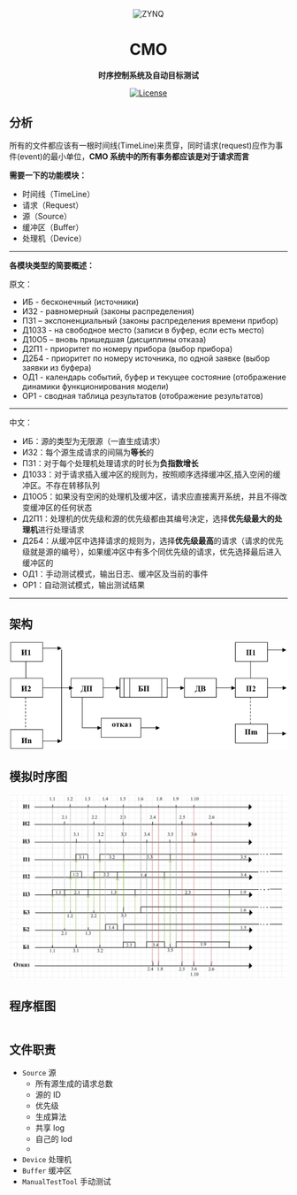 <p align="center">
 <img width="100px" src="https://github.com/NekoSilverFox/NekoSilverfox/blob/master/icons/silverfox.svg" align="center" alt="ZYNQ" />
 <h1 align="center">CMO</h1>
 <p align="center"><b>时序控制系统及自动目标测试</b></p>
</p>

<div align=center>

[![License](https://img.shields.io/badge/license-Apache%202.0-brightgreen)](LICENSE)

<div align=left>

## 分析
所有的文件都应该有一根时间线(TimeLine)来贯穿，同时请求(request)应作为事件(event)的最小单位，**CMO 系统中的所有事务都应该是对于请求而言**

**需要一下的功能模块：**
 - 时间线（TimeLine）
 - 请求（Request）
 - 源（Source）
 - 缓冲区（Buffer）
 - 处理机（Device）

---

**各模块类型的简要概述：**

原文：
 - ИБ - бесконечный (источники)
 - ИЗ2 - равномерный (законы распределения)
 - ПЗ1 – экспоненциальный (законы распределения времени прибор)
 - Д10З3 - на свободное место (записи в буфер, если есть место)
 - Д10О5 – вновь пришедшая (дисциплины отказа)
 - Д2П1 - приоритет по номеру прибора (выбор прибора)
 - Д2Б4 - приоритет по номеру источника, по одной заявке (выбор заявки из буфера)
 - ОД1 - календарь событий, буфер и текущее состояние (отображение динамики функционирования модели)
 - ОР1 - сводная таблица результатов (отображение результатов)

---

中文：
 - ИБ：源的类型为无限源（一直生成请求）
 - ИЗ2：每个源生成请求的间隔为**等长**的
 - ПЗ1：对于每个处理机处理请求的时长为**负指数增长**
 - Д10З3：对于请求插入缓冲区的规则为，按照顺序选择缓冲区,插入空闲的缓冲区。不存在转移队列
 - Д10О5：如果没有空闲的处理机及缓冲区，请求应直接离开系统，并且不得改变缓冲区的任何状态
 - Д2П1：处理机的优先级和源的优先级都由其编号决定，选择**优先级最大的处理机**进行处理请求
 - Д2Б4：从缓冲区中选择请求的规则为，选择**优先级最高**的请求（请求的优先级就是源的编号），如果缓冲区中有多个同优先级的请求，优先选择最后进入缓冲区的
 - ОД1：手动测试模式，输出日志、缓冲区及当前的事件
 - ОР1：自动测试模式，输出测试结果

---

## 架构
![img.png](doc/pic/img.png)

## 模拟时序图
![timecxema.png](doc/pic/timecxema.png)

## 程序框图

<div class="mxgraph" style="max-width:100%;border:1px solid transparent;" data-mxgraph="{&quot;highlight&quot;:&quot;#0000ff&quot;,&quot;nav&quot;:true,&quot;resize&quot;:true,&quot;toolbar&quot;:&quot;zoom layers lightbox&quot;,&quot;edit&quot;:&quot;_blank&quot;,&quot;xml&quot;:&quot;&lt;mxfile host=\&quot;drawio-plugin\&quot; modified=\&quot;2021-11-25T11:21:40.773Z\&quot; agent=\&quot;5.0 (Windows NT 6.2; Win64; x64) AppleWebKit/537.36 (KHTML, like Gecko) Chrome/89.0.4389.114 Safari/537.36\&quot; etag=\&quot;npuhdiorUIzTzuBijz5K\&quot; version=\&quot;14.7.4\&quot; type=\&quot;embed\&quot;&gt;&lt;diagram id=\&quot;AH1xkY92VXm6v2RYYMqo\&quot; name=\&quot;Page-1\&quot;&gt;&lt;mxGraphModel dx=\&quot;1681\&quot; dy=\&quot;1100\&quot; grid=\&quot;1\&quot; gridSize=\&quot;10\&quot; guides=\&quot;1\&quot; tooltips=\&quot;1\&quot; connect=\&quot;1\&quot; arrows=\&quot;1\&quot; fold=\&quot;1\&quot; page=\&quot;1\&quot; pageScale=\&quot;1\&quot; pageWidth=\&quot;850\&quot; pageHeight=\&quot;1100\&quot; math=\&quot;0\&quot; shadow=\&quot;0\&quot;&gt;&lt;root&gt;&lt;mxCell id=\&quot;0\&quot;/&gt;&lt;mxCell id=\&quot;1\&quot; parent=\&quot;0\&quot;/&gt;&lt;mxCell id=\&quot;57\&quot; value=\&quot;&amp;lt;font style=&amp;quot;font-size: 13px&amp;quot;&amp;gt;&amp;lt;font color=&amp;quot;#cc00cc&amp;quot;&amp;gt;БМС3&amp;lt;br&amp;gt;&amp;lt;br&amp;gt;&amp;lt;br&amp;gt;&amp;lt;br&amp;gt;&amp;lt;/font&amp;gt;&amp;lt;br&amp;gt;&amp;lt;/font&amp;gt;\&quot; style=\&quot;rounded=1;whiteSpace=wrap;html=1;fillColor=none;dashed=1;align=left;strokeColor=#CC00CC;\&quot; parent=\&quot;1\&quot; vertex=\&quot;1\&quot;&gt;&lt;mxGeometry x=\&quot;750\&quot; y=\&quot;276.5\&quot; width=\&quot;130\&quot; height=\&quot;82.5\&quot; as=\&quot;geometry\&quot;/&gt;&lt;/mxCell&gt;&lt;mxCell id=\&quot;56\&quot; value=\&quot;&amp;lt;div&amp;gt;&amp;lt;span style=&amp;quot;font-size: 14px&amp;quot;&amp;gt;&amp;lt;font color=&amp;quot;#cccc00&amp;quot;&amp;gt;&amp;amp;nbsp;БМС2&amp;lt;/font&amp;gt;&amp;lt;/span&amp;gt;&amp;lt;/div&amp;gt;&amp;lt;font&amp;gt;&amp;lt;div&amp;gt;&amp;lt;span style=&amp;quot;font-size: 14px&amp;quot;&amp;gt;&amp;lt;font color=&amp;quot;#cccc00&amp;quot;&amp;gt;&amp;lt;br&amp;gt;&amp;lt;/font&amp;gt;&amp;lt;/span&amp;gt;&amp;lt;/div&amp;gt;&amp;lt;div&amp;gt;&amp;lt;span style=&amp;quot;font-size: 14px&amp;quot;&amp;gt;&amp;lt;font color=&amp;quot;#cccc00&amp;quot;&amp;gt;&amp;lt;br&amp;gt;&amp;lt;/font&amp;gt;&amp;lt;/span&amp;gt;&amp;lt;/div&amp;gt;&amp;lt;div&amp;gt;&amp;lt;font color=&amp;quot;#cccc00&amp;quot;&amp;gt;&amp;lt;br&amp;gt;&amp;lt;/font&amp;gt;&amp;lt;/div&amp;gt;&amp;lt;div&amp;gt;&amp;lt;font color=&amp;quot;#cccc00&amp;quot;&amp;gt;&amp;lt;br&amp;gt;&amp;lt;/font&amp;gt;&amp;lt;/div&amp;gt;&amp;lt;div&amp;gt;&amp;lt;br&amp;gt;&amp;lt;/div&amp;gt;&amp;lt;/font&amp;gt;\&quot; style=\&quot;rounded=1;whiteSpace=wrap;html=1;fillColor=none;dashed=1;align=right;shadow=0;strokeColor=#CCCC00;\&quot; parent=\&quot;1\&quot; vertex=\&quot;1\&quot;&gt;&lt;mxGeometry x=\&quot;602\&quot; y=\&quot;375\&quot; width=\&quot;268\&quot; height=\&quot;350.5\&quot; as=\&quot;geometry\&quot;/&gt;&lt;/mxCell&gt;&lt;mxCell id=\&quot;55\&quot; value=\&quot;&amp;lt;font style=&amp;quot;font-size: 14px&amp;quot;&amp;gt;&amp;lt;font color=&amp;quot;#007fff&amp;quot; style=&amp;quot;font-size: 14px&amp;quot;&amp;gt;&amp;amp;nbsp;БМС1&amp;lt;br&amp;gt;&amp;lt;br&amp;gt;&amp;lt;br&amp;gt;&amp;lt;br&amp;gt;&amp;lt;br&amp;gt;&amp;lt;/font&amp;gt;&amp;lt;br&amp;gt;&amp;lt;/font&amp;gt;\&quot; style=\&quot;rounded=1;whiteSpace=wrap;html=1;fillColor=none;dashed=1;align=left;shadow=0;strokeColor=#007FFF;\&quot; parent=\&quot;1\&quot; vertex=\&quot;1\&quot;&gt;&lt;mxGeometry x=\&quot;30\&quot; y=\&quot;370\&quot; width=\&quot;558\&quot; height=\&quot;487.5\&quot; as=\&quot;geometry\&quot;/&gt;&lt;/mxCell&gt;&lt;mxCell id=\&quot;21\&quot; style=\&quot;edgeStyle=orthogonalEdgeStyle;rounded=0;orthogonalLoop=1;jettySize=auto;html=1;exitX=0.5;exitY=1;exitDx=0;exitDy=0;entryX=0.5;entryY=0;entryDx=0;entryDy=0;\&quot; parent=\&quot;1\&quot; source=\&quot;2\&quot; target=\&quot;4\&quot; edge=\&quot;1\&quot;&gt;&lt;mxGeometry relative=\&quot;1\&quot; as=\&quot;geometry\&quot;/&gt;&lt;/mxCell&gt;&lt;mxCell id=\&quot;2\&quot; value=\&quot;Начало\&quot; style=\&quot;ellipse;whiteSpace=wrap;html=1;\&quot; parent=\&quot;1\&quot; vertex=\&quot;1\&quot;&gt;&lt;mxGeometry x=\&quot;227\&quot; y=\&quot;40\&quot; width=\&quot;110\&quot; height=\&quot;40\&quot; as=\&quot;geometry\&quot;/&gt;&lt;/mxCell&gt;&lt;mxCell id=\&quot;3\&quot; value=\&quot;Конец\&quot; style=\&quot;ellipse;whiteSpace=wrap;html=1;\&quot; parent=\&quot;1\&quot; vertex=\&quot;1\&quot;&gt;&lt;mxGeometry x=\&quot;760\&quot; y=\&quot;300\&quot; width=\&quot;110\&quot; height=\&quot;40\&quot; as=\&quot;geometry\&quot;/&gt;&lt;/mxCell&gt;&lt;mxCell id=\&quot;22\&quot; style=\&quot;edgeStyle=orthogonalEdgeStyle;rounded=0;orthogonalLoop=1;jettySize=auto;html=1;exitX=0.5;exitY=1;exitDx=0;exitDy=0;entryX=0.5;entryY=0;entryDx=0;entryDy=0;\&quot; parent=\&quot;1\&quot; source=\&quot;4\&quot; target=\&quot;6\&quot; edge=\&quot;1\&quot;&gt;&lt;mxGeometry relative=\&quot;1\&quot; as=\&quot;geometry\&quot;/&gt;&lt;/mxCell&gt;&lt;mxCell id=\&quot;4\&quot; value=\&quot;Начальные присвоения\&quot; style=\&quot;rounded=0;whiteSpace=wrap;html=1;\&quot; parent=\&quot;1\&quot; vertex=\&quot;1\&quot;&gt;&lt;mxGeometry x=\&quot;222\&quot; y=\&quot;100\&quot; width=\&quot;120\&quot; height=\&quot;40\&quot; as=\&quot;geometry\&quot;/&gt;&lt;/mxCell&gt;&lt;mxCell id=\&quot;25\&quot; style=\&quot;edgeStyle=orthogonalEdgeStyle;rounded=0;orthogonalLoop=1;jettySize=auto;html=1;\&quot; parent=\&quot;1\&quot; source=\&quot;5\&quot; target=\&quot;7\&quot; edge=\&quot;1\&quot;&gt;&lt;mxGeometry relative=\&quot;1\&quot; as=\&quot;geometry\&quot;/&gt;&lt;/mxCell&gt;&lt;mxCell id=\&quot;37\&quot; style=\&quot;edgeStyle=orthogonalEdgeStyle;rounded=0;orthogonalLoop=1;jettySize=auto;html=1;exitX=1;exitY=0.5;exitDx=0;exitDy=0;entryX=0;entryY=0.5;entryDx=0;entryDy=0;\&quot; parent=\&quot;1\&quot; source=\&quot;5\&quot; target=\&quot;35\&quot; edge=\&quot;1\&quot;&gt;&lt;mxGeometry relative=\&quot;1\&quot; as=\&quot;geometry\&quot;/&gt;&lt;/mxCell&gt;&lt;mxCell id=\&quot;5\&quot; value=\&quot;ОС&amp;lt;br&amp;gt;поступление&amp;lt;br&amp;gt;заявки\&quot; style=\&quot;rhombus;whiteSpace=wrap;html=1;\&quot; parent=\&quot;1\&quot; vertex=\&quot;1\&quot;&gt;&lt;mxGeometry x=\&quot;222\&quot; y=\&quot;280\&quot; width=\&quot;120\&quot; height=\&quot;80\&quot; as=\&quot;geometry\&quot;/&gt;&lt;/mxCell&gt;&lt;mxCell id=\&quot;24\&quot; style=\&quot;edgeStyle=orthogonalEdgeStyle;rounded=0;orthogonalLoop=1;jettySize=auto;html=1;exitX=0.5;exitY=1;exitDx=0;exitDy=0;entryX=0.5;entryY=0;entryDx=0;entryDy=0;\&quot; parent=\&quot;1\&quot; source=\&quot;6\&quot; target=\&quot;5\&quot; edge=\&quot;1\&quot;&gt;&lt;mxGeometry relative=\&quot;1\&quot; as=\&quot;geometry\&quot;/&gt;&lt;/mxCell&gt;&lt;mxCell id=\&quot;6\&quot; value=\&quot;Выбирается ОС с приоритетом 0 и минимальным Тос\&quot; style=\&quot;rounded=0;whiteSpace=wrap;html=1;\&quot; parent=\&quot;1\&quot; vertex=\&quot;1\&quot;&gt;&lt;mxGeometry x=\&quot;222\&quot; y=\&quot;180\&quot; width=\&quot;120\&quot; height=\&quot;60\&quot; as=\&quot;geometry\&quot;/&gt;&lt;/mxCell&gt;&lt;mxCell id=\&quot;26\&quot; style=\&quot;edgeStyle=orthogonalEdgeStyle;rounded=0;orthogonalLoop=1;jettySize=auto;html=1;exitX=0.5;exitY=1;exitDx=0;exitDy=0;entryX=0.5;entryY=0;entryDx=0;entryDy=0;\&quot; parent=\&quot;1\&quot; source=\&quot;7\&quot; target=\&quot;9\&quot; edge=\&quot;1\&quot;&gt;&lt;mxGeometry relative=\&quot;1\&quot; as=\&quot;geometry\&quot;/&gt;&lt;/mxCell&gt;&lt;mxCell id=\&quot;7\&quot; value=\&quot;Генерация следующей заявки\&quot; style=\&quot;rounded=0;whiteSpace=wrap;html=1;\&quot; parent=\&quot;1\&quot; vertex=\&quot;1\&quot;&gt;&lt;mxGeometry x=\&quot;67\&quot; y=\&quot;373\&quot; width=\&quot;120\&quot; height=\&quot;60\&quot; as=\&quot;geometry\&quot;/&gt;&lt;/mxCell&gt;&lt;mxCell id=\&quot;27\&quot; style=\&quot;edgeStyle=orthogonalEdgeStyle;rounded=0;orthogonalLoop=1;jettySize=auto;html=1;exitX=0.5;exitY=1;exitDx=0;exitDy=0;\&quot; parent=\&quot;1\&quot; source=\&quot;9\&quot; target=\&quot;11\&quot; edge=\&quot;1\&quot;&gt;&lt;mxGeometry relative=\&quot;1\&quot; as=\&quot;geometry\&quot;/&gt;&lt;/mxCell&gt;&lt;mxCell id=\&quot;32\&quot; style=\&quot;edgeStyle=orthogonalEdgeStyle;rounded=0;orthogonalLoop=1;jettySize=auto;html=1;exitX=1;exitY=0.5;exitDx=0;exitDy=0;entryX=0;entryY=0.5;entryDx=0;entryDy=0;\&quot; parent=\&quot;1\&quot; source=\&quot;9\&quot; target=\&quot;17\&quot; edge=\&quot;1\&quot;&gt;&lt;mxGeometry relative=\&quot;1\&quot; as=\&quot;geometry\&quot;/&gt;&lt;/mxCell&gt;&lt;mxCell id=\&quot;9\&quot; value=\&quot;Есть&amp;lt;br&amp;gt;свободный&amp;lt;br&amp;gt;прибор\&quot; style=\&quot;rhombus;whiteSpace=wrap;html=1;\&quot; parent=\&quot;1\&quot; vertex=\&quot;1\&quot;&gt;&lt;mxGeometry x=\&quot;67\&quot; y=\&quot;463\&quot; width=\&quot;120\&quot; height=\&quot;80\&quot; as=\&quot;geometry\&quot;/&gt;&lt;/mxCell&gt;&lt;mxCell id=\&quot;28\&quot; style=\&quot;edgeStyle=orthogonalEdgeStyle;rounded=0;orthogonalLoop=1;jettySize=auto;html=1;exitX=0.5;exitY=1;exitDx=0;exitDy=0;entryX=0.5;entryY=0;entryDx=0;entryDy=0;\&quot; parent=\&quot;1\&quot; source=\&quot;11\&quot; target=\&quot;12\&quot; edge=\&quot;1\&quot;&gt;&lt;mxGeometry relative=\&quot;1\&quot; as=\&quot;geometry\&quot;/&gt;&lt;/mxCell&gt;&lt;mxCell id=\&quot;29\&quot; style=\&quot;edgeStyle=orthogonalEdgeStyle;rounded=0;orthogonalLoop=1;jettySize=auto;html=1;exitX=1;exitY=0.5;exitDx=0;exitDy=0;\&quot; parent=\&quot;1\&quot; source=\&quot;11\&quot; target=\&quot;13\&quot; edge=\&quot;1\&quot;&gt;&lt;mxGeometry relative=\&quot;1\&quot; as=\&quot;geometry\&quot;/&gt;&lt;/mxCell&gt;&lt;mxCell id=\&quot;11\&quot; value=\&quot;Свободный&amp;lt;br&amp;gt;прибор = 1\&quot; style=\&quot;rhombus;whiteSpace=wrap;html=1;\&quot; parent=\&quot;1\&quot; vertex=\&quot;1\&quot;&gt;&lt;mxGeometry x=\&quot;67\&quot; y=\&quot;563\&quot; width=\&quot;120\&quot; height=\&quot;80\&quot; as=\&quot;geometry\&quot;/&gt;&lt;/mxCell&gt;&lt;mxCell id=\&quot;30\&quot; style=\&quot;edgeStyle=orthogonalEdgeStyle;rounded=0;orthogonalLoop=1;jettySize=auto;html=1;exitX=0.5;exitY=1;exitDx=0;exitDy=0;\&quot; parent=\&quot;1\&quot; source=\&quot;12\&quot; target=\&quot;15\&quot; edge=\&quot;1\&quot;&gt;&lt;mxGeometry relative=\&quot;1\&quot; as=\&quot;geometry\&quot;/&gt;&lt;/mxCell&gt;&lt;mxCell id=\&quot;12\&quot; value=\&quot;Выберить прибор с наивысшим приоритетом\&quot; style=\&quot;rounded=0;whiteSpace=wrap;html=1;\&quot; parent=\&quot;1\&quot; vertex=\&quot;1\&quot;&gt;&lt;mxGeometry x=\&quot;67\&quot; y=\&quot;673\&quot; width=\&quot;120\&quot; height=\&quot;60\&quot; as=\&quot;geometry\&quot;/&gt;&lt;/mxCell&gt;&lt;mxCell id=\&quot;31\&quot; style=\&quot;edgeStyle=orthogonalEdgeStyle;rounded=0;orthogonalLoop=1;jettySize=auto;html=1;entryX=0.5;entryY=0;entryDx=0;entryDy=0;\&quot; parent=\&quot;1\&quot; source=\&quot;13\&quot; target=\&quot;15\&quot; edge=\&quot;1\&quot;&gt;&lt;mxGeometry relative=\&quot;1\&quot; as=\&quot;geometry\&quot;/&gt;&lt;/mxCell&gt;&lt;mxCell id=\&quot;13\&quot; value=\&quot;Выберить&amp;lt;br&amp;gt;единственный прибор\&quot; style=\&quot;rounded=0;whiteSpace=wrap;html=1;\&quot; parent=\&quot;1\&quot; vertex=\&quot;1\&quot;&gt;&lt;mxGeometry x=\&quot;208\&quot; y=\&quot;673\&quot; width=\&quot;120\&quot; height=\&quot;60\&quot; as=\&quot;geometry\&quot;/&gt;&lt;/mxCell&gt;&lt;mxCell id=\&quot;45\&quot; style=\&quot;edgeStyle=orthogonalEdgeStyle;rounded=0;orthogonalLoop=1;jettySize=auto;html=1;exitX=0.5;exitY=1;exitDx=0;exitDy=0;\&quot; parent=\&quot;1\&quot; source=\&quot;15\&quot; edge=\&quot;1\&quot;&gt;&lt;mxGeometry relative=\&quot;1\&quot; as=\&quot;geometry\&quot;&gt;&lt;mxPoint x=\&quot;197\&quot; y=\&quot;960\&quot; as=\&quot;targetPoint\&quot;/&gt;&lt;/mxGeometry&gt;&lt;/mxCell&gt;&lt;mxCell id=\&quot;15\&quot; value=\&quot;Заявка помещается на прибор\&quot; style=\&quot;rounded=0;whiteSpace=wrap;html=1;\&quot; parent=\&quot;1\&quot; vertex=\&quot;1\&quot;&gt;&lt;mxGeometry x=\&quot;137\&quot; y=\&quot;783\&quot; width=\&quot;120\&quot; height=\&quot;60\&quot; as=\&quot;geometry\&quot;/&gt;&lt;/mxCell&gt;&lt;mxCell id=\&quot;47\&quot; style=\&quot;edgeStyle=orthogonalEdgeStyle;rounded=0;orthogonalLoop=1;jettySize=auto;html=1;exitX=0.5;exitY=1;exitDx=0;exitDy=0;\&quot; parent=\&quot;1\&quot; source=\&quot;16\&quot; edge=\&quot;1\&quot;&gt;&lt;mxGeometry relative=\&quot;1\&quot; as=\&quot;geometry\&quot;&gt;&lt;mxPoint x=\&quot;361\&quot; y=\&quot;960\&quot; as=\&quot;targetPoint\&quot;/&gt;&lt;/mxGeometry&gt;&lt;/mxCell&gt;&lt;mxCell id=\&quot;16\&quot; value=\&quot;Отказ&amp;amp;nbsp;текущии заявки\&quot; style=\&quot;rounded=0;whiteSpace=wrap;html=1;\&quot; parent=\&quot;1\&quot; vertex=\&quot;1\&quot;&gt;&lt;mxGeometry x=\&quot;301\&quot; y=\&quot;573\&quot; width=\&quot;120\&quot; height=\&quot;60\&quot; as=\&quot;geometry\&quot;/&gt;&lt;/mxCell&gt;&lt;mxCell id=\&quot;33\&quot; style=\&quot;edgeStyle=orthogonalEdgeStyle;rounded=0;orthogonalLoop=1;jettySize=auto;html=1;exitX=0.5;exitY=1;exitDx=0;exitDy=0;entryX=0.5;entryY=0;entryDx=0;entryDy=0;\&quot; parent=\&quot;1\&quot; source=\&quot;17\&quot; target=\&quot;16\&quot; edge=\&quot;1\&quot;&gt;&lt;mxGeometry relative=\&quot;1\&quot; as=\&quot;geometry\&quot;/&gt;&lt;/mxCell&gt;&lt;mxCell id=\&quot;34\&quot; style=\&quot;edgeStyle=orthogonalEdgeStyle;rounded=0;orthogonalLoop=1;jettySize=auto;html=1;exitX=1;exitY=0.5;exitDx=0;exitDy=0;\&quot; parent=\&quot;1\&quot; source=\&quot;17\&quot; target=\&quot;18\&quot; edge=\&quot;1\&quot;&gt;&lt;mxGeometry relative=\&quot;1\&quot; as=\&quot;geometry\&quot;/&gt;&lt;/mxCell&gt;&lt;mxCell id=\&quot;17\&quot; value=\&quot;Буфер полон\&quot; style=\&quot;rhombus;whiteSpace=wrap;html=1;\&quot; parent=\&quot;1\&quot; vertex=\&quot;1\&quot;&gt;&lt;mxGeometry x=\&quot;301\&quot; y=\&quot;463\&quot; width=\&quot;120\&quot; height=\&quot;80\&quot; as=\&quot;geometry\&quot;/&gt;&lt;/mxCell&gt;&lt;mxCell id=\&quot;48\&quot; style=\&quot;edgeStyle=orthogonalEdgeStyle;rounded=0;orthogonalLoop=1;jettySize=auto;html=1;exitX=0.5;exitY=1;exitDx=0;exitDy=0;\&quot; parent=\&quot;1\&quot; source=\&quot;18\&quot; edge=\&quot;1\&quot;&gt;&lt;mxGeometry relative=\&quot;1\&quot; as=\&quot;geometry\&quot;&gt;&lt;mxPoint x=\&quot;521\&quot; y=\&quot;960\&quot; as=\&quot;targetPoint\&quot;/&gt;&lt;/mxGeometry&gt;&lt;/mxCell&gt;&lt;mxCell id=\&quot;18\&quot; value=\&quot;Помещение заявки в буфер\&quot; style=\&quot;rounded=0;whiteSpace=wrap;html=1;\&quot; parent=\&quot;1\&quot; vertex=\&quot;1\&quot;&gt;&lt;mxGeometry x=\&quot;461\&quot; y=\&quot;573\&quot; width=\&quot;120\&quot; height=\&quot;60\&quot; as=\&quot;geometry\&quot;/&gt;&lt;/mxCell&gt;&lt;mxCell id=\&quot;38\&quot; style=\&quot;edgeStyle=orthogonalEdgeStyle;rounded=0;orthogonalLoop=1;jettySize=auto;html=1;entryX=0.5;entryY=0;entryDx=0;entryDy=0;\&quot; parent=\&quot;1\&quot; source=\&quot;35\&quot; target=\&quot;36\&quot; edge=\&quot;1\&quot;&gt;&lt;mxGeometry relative=\&quot;1\&quot; as=\&quot;geometry\&quot;/&gt;&lt;/mxCell&gt;&lt;mxCell id=\&quot;39\&quot; style=\&quot;edgeStyle=orthogonalEdgeStyle;rounded=0;orthogonalLoop=1;jettySize=auto;html=1;exitX=1;exitY=0.5;exitDx=0;exitDy=0;entryX=0;entryY=0.5;entryDx=0;entryDy=0;\&quot; parent=\&quot;1\&quot; source=\&quot;35\&quot; target=\&quot;3\&quot; edge=\&quot;1\&quot;&gt;&lt;mxGeometry relative=\&quot;1\&quot; as=\&quot;geometry\&quot;/&gt;&lt;/mxCell&gt;&lt;mxCell id=\&quot;35\&quot; value=\&quot;ОС&amp;lt;br&amp;gt;освобождение&amp;lt;br&amp;gt;прибора\&quot; style=\&quot;rhombus;whiteSpace=wrap;html=1;\&quot; parent=\&quot;1\&quot; vertex=\&quot;1\&quot;&gt;&lt;mxGeometry x=\&quot;610\&quot; y=\&quot;280\&quot; width=\&quot;120\&quot; height=\&quot;80\&quot; as=\&quot;geometry\&quot;/&gt;&lt;/mxCell&gt;&lt;mxCell id=\&quot;41\&quot; style=\&quot;edgeStyle=orthogonalEdgeStyle;rounded=0;orthogonalLoop=1;jettySize=auto;html=1;exitX=0.5;exitY=1;exitDx=0;exitDy=0;\&quot; parent=\&quot;1\&quot; source=\&quot;36\&quot; target=\&quot;40\&quot; edge=\&quot;1\&quot;&gt;&lt;mxGeometry relative=\&quot;1\&quot; as=\&quot;geometry\&quot;/&gt;&lt;/mxCell&gt;&lt;mxCell id=\&quot;50\&quot; style=\&quot;edgeStyle=orthogonalEdgeStyle;rounded=0;orthogonalLoop=1;jettySize=auto;html=1;entryX=0.5;entryY=0;entryDx=0;entryDy=0;\&quot; parent=\&quot;1\&quot; source=\&quot;36\&quot; target=\&quot;42\&quot; edge=\&quot;1\&quot;&gt;&lt;mxGeometry relative=\&quot;1\&quot; as=\&quot;geometry\&quot;&gt;&lt;Array as=\&quot;points\&quot;&gt;&lt;mxPoint x=\&quot;775\&quot; y=\&quot;423\&quot;/&gt;&lt;/Array&gt;&lt;/mxGeometry&gt;&lt;/mxCell&gt;&lt;mxCell id=\&quot;36\&quot; value=\&quot;Буфер пуст\&quot; style=\&quot;rhombus;whiteSpace=wrap;html=1;\&quot; parent=\&quot;1\&quot; vertex=\&quot;1\&quot;&gt;&lt;mxGeometry x=\&quot;610\&quot; y=\&quot;383\&quot; width=\&quot;120\&quot; height=\&quot;80\&quot; as=\&quot;geometry\&quot;/&gt;&lt;/mxCell&gt;&lt;mxCell id=\&quot;49\&quot; style=\&quot;edgeStyle=orthogonalEdgeStyle;rounded=0;orthogonalLoop=1;jettySize=auto;html=1;\&quot; parent=\&quot;1\&quot; source=\&quot;40\&quot; edge=\&quot;1\&quot;&gt;&lt;mxGeometry relative=\&quot;1\&quot; as=\&quot;geometry\&quot;&gt;&lt;mxPoint x=\&quot;670\&quot; y=\&quot;960\&quot; as=\&quot;targetPoint\&quot;/&gt;&lt;/mxGeometry&gt;&lt;/mxCell&gt;&lt;mxCell id=\&quot;40\&quot; value=\&quot;Прибор в простой.&amp;lt;br&amp;gt;Признак = 1\&quot; style=\&quot;rounded=0;whiteSpace=wrap;html=1;\&quot; parent=\&quot;1\&quot; vertex=\&quot;1\&quot;&gt;&lt;mxGeometry x=\&quot;610\&quot; y=\&quot;483\&quot; width=\&quot;120\&quot; height=\&quot;60\&quot; as=\&quot;geometry\&quot;/&gt;&lt;/mxCell&gt;&lt;mxCell id=\&quot;44\&quot; style=\&quot;edgeStyle=orthogonalEdgeStyle;rounded=0;orthogonalLoop=1;jettySize=auto;html=1;exitX=0.5;exitY=1;exitDx=0;exitDy=0;\&quot; parent=\&quot;1\&quot; source=\&quot;42\&quot; edge=\&quot;1\&quot;&gt;&lt;mxGeometry relative=\&quot;1\&quot; as=\&quot;geometry\&quot;&gt;&lt;mxPoint x=\&quot;280\&quot; y=\&quot;160\&quot; as=\&quot;targetPoint\&quot;/&gt;&lt;Array as=\&quot;points\&quot;&gt;&lt;mxPoint x=\&quot;775\&quot; y=\&quot;960\&quot;/&gt;&lt;mxPoint x=\&quot;20\&quot; y=\&quot;960\&quot;/&gt;&lt;mxPoint x=\&quot;20\&quot; y=\&quot;160\&quot;/&gt;&lt;/Array&gt;&lt;/mxGeometry&gt;&lt;/mxCell&gt;&lt;mxCell id=\&quot;42\&quot; value=\&quot;&amp;lt;font style=&amp;quot;font-size: 12px&amp;quot;&amp;gt;На прибор ставится&amp;lt;br&amp;gt;заявка, которая с наивысшим приоритетом. Если приоритет одинаковый&amp;amp;nbsp;выбрать последнюю поступившую&amp;lt;/font&amp;gt;\&quot; style=\&quot;rounded=0;whiteSpace=wrap;html=1;\&quot; parent=\&quot;1\&quot; vertex=\&quot;1\&quot;&gt;&lt;mxGeometry x=\&quot;690\&quot; y=\&quot;590\&quot; width=\&quot;170\&quot; height=\&quot;103\&quot; as=\&quot;geometry\&quot;/&gt;&lt;/mxCell&gt;&lt;mxCell id=\&quot;53\&quot; value=\&quot;&amp;lt;font style=&amp;quot;font-size: 10px&amp;quot;&amp;gt;&amp;lt;font color=&amp;quot;#ff3333&amp;quot;&amp;gt;БООС&amp;lt;/font&amp;gt;&amp;lt;br&amp;gt;&amp;lt;br&amp;gt;&amp;lt;br&amp;gt;&amp;lt;br&amp;gt;&amp;lt;br&amp;gt;&amp;lt;/font&amp;gt;\&quot; style=\&quot;rounded=1;whiteSpace=wrap;html=1;fillColor=none;strokeColor=#FF3333;dashed=1;align=left;\&quot; parent=\&quot;1\&quot; vertex=\&quot;1\&quot;&gt;&lt;mxGeometry x=\&quot;187\&quot; y=\&quot;168.75\&quot; width=\&quot;190\&quot; height=\&quot;82.5\&quot; as=\&quot;geometry\&quot;/&gt;&lt;/mxCell&gt;&lt;mxCell id=\&quot;54\&quot; value=\&quot;&amp;lt;font style=&amp;quot;font-size: 12px&amp;quot;&amp;gt;&amp;lt;font color=&amp;quot;#00ff00&amp;quot; style=&amp;quot;font-size: 12px&amp;quot;&amp;gt;БАС&amp;lt;br&amp;gt;&amp;lt;br&amp;gt;&amp;lt;br&amp;gt;&amp;lt;br&amp;gt;&amp;lt;br&amp;gt;&amp;lt;/font&amp;gt;&amp;lt;br&amp;gt;&amp;lt;/font&amp;gt;\&quot; style=\&quot;rounded=1;whiteSpace=wrap;html=1;fillColor=none;dashed=1;align=left;strokeColor=#00FF00;\&quot; parent=\&quot;1\&quot; vertex=\&quot;1\&quot;&gt;&lt;mxGeometry x=\&quot;200\&quot; y=\&quot;276.5\&quot; width=\&quot;540\&quot; height=\&quot;88.5\&quot; as=\&quot;geometry\&quot;/&gt;&lt;/mxCell&gt;&lt;/root&gt;&lt;/mxGraphModel&gt;&lt;/diagram&gt;&lt;/mxfile&gt;&quot;}"></div>
<script type="text/javascript" src="https://viewer.diagrams.net/js/viewer-static.min.js"></script>

## 文件职责

 - `Source` 源
   - 所有源生成的请求总数 
   - 源的 ID
   - 优先级
   - 生成算法
   - 共享 log
   - 自己的 lod
   - 
 - `Device` 处理机
 - `Buffer` 缓冲区
 - `ManualTestTool` 手动测试


